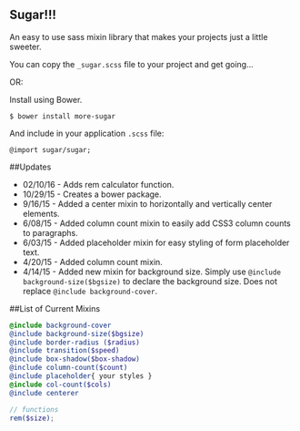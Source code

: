 ## Sugar!!!

An easy to use sass mixin library that makes your projects just a little sweeter.

You can copy the `_sugar.scss` file to your project and get going...

OR:

Install using Bower.

`$ bower install more-sugar`

And include in your application `.scss` file:

`@import sugar/sugar;`

##Updates
* 02/10/16 - Adds rem calculator function.
* 10/29/15 - Creates a bower package.
* 9/16/15 - Added a center mixin to horizontally and vertically center elements.
* 6/08/15 - Added column count mixin to easily add CSS3 column counts to paragraphs.
* 6/03/15 - Added placeholder mixin for easy styling of form placeholder text.
* 4/20/15 - Added column count mixin.
* 4/14/15 - Added new mixin for background size. Simply use `@include background-size($bgsize)` to declare the background size. Does not replace `@include background-cover`.

##List of Current Mixins

```scss
@include background-cover
@include background-size($bgsize)
@include border-radius ($radius)
@include transition($speed)
@include box-shadow($box-shadow)
@include column-count($count)
@include placeholder{ your styles }
@include col-count($cols)
@include centerer

// functions
rem($size);
```
